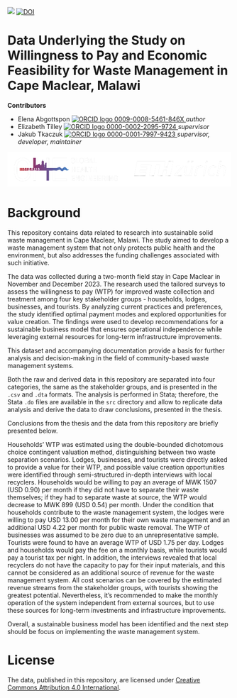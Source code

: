 <!-- badges: start -->
[![](https://img.shields.io/badge/License-CC_BY_4.0-lightgrey.svg)](https://creativecommons.org/licenses/by/4.0/)
[![DOI](https://zenodo.org/badge/DOI/10.5281/zenodo.14801223.svg)](https://doi.org/10.5281/zenodo.14801223)

<!-- badges: end -->

<h1> Data Underlying the Study on Willingness to Pay and Economic Feasibility for Waste Management in Cape Maclear, Malawi </h1>

<b>Contributors</b>  
- Elena Abgottspon <a href="https://orcid.org/0009-0008-5461-846X">
<img alt="ORCID logo" src="https://info.orcid.org/wp-content/uploads/2019/11/orcid_16x16.png" width="16" height="16" /> 0009-0008-5461-846X
</a> *author*  
- Elizabeth Tilley <a href="https://orcid.org/0000-0002-2095-9724">
<img alt="ORCID logo" src="https://info.orcid.org/wp-content/uploads/2019/11/orcid_16x16.png" width="16" height="16" /> 0000-0002-2095-9724
</a> *supervisor*  
- Jakub Tkaczuk <a href="https://orcid.org/0000-0001-7997-9423">
<img alt="ORCID logo" src="https://info.orcid.org/wp-content/uploads/2019/11/orcid_16x16.png" width="16" height="16" /> 0000-0001-7997-9423
</a> *supervisor, developer, maintainer*  

<p align="middle"> 
<img src="img/ETH_GHE_logo_negative.svg" width=600>
</p>

# Background

This repository contains data related to research into sustainable solid waste management in Cape Maclear, Malawi. The study aimed to develop a waste management system that not only protects public health and the environment, but also addresses the funding challenges associated with such initiative.

The data was collected during a two-month field stay in Cape Maclear in November and December 2023. The research used the tailored surveys to assess the willingness to pay (WTP) for improved waste collection and treatment among four key stakeholder groups - households, lodges, businesses, and tourists. By analyzing current practices and preferences, the study identified optimal payment modes and explored opportunities for value creation. The findings were used to develop recommendations for a sustainable business model that ensures operational independence while leveraging external resources for long-term infrastructure improvements.

This dataset and accompanying documentation provide a basis for further analysis and decision-making in the field of community-based waste management systems.

Both the raw and derived data in this repository are separated into four categories, the same as the stakeholder groups, and is presented in the `.csv` and `.dta` formats. The analysis is performed in Stata; therefore, the Stata `.do` files are available in the `src` directory and allow to replicate data analysis and derive the data to draw conclusions, presented in the thesis.

Conclusions from the thesis and the data from this repository are briefly presented below.

Households’ WTP was estimated using the double-bounded dichotomous choice contingent valuation method, distinguishing between two waste separation scenarios. Lodges, businesses, and tourists were directly asked to provide a value for their WTP, and possible value creation opportunities were identified through semi-structured in-depth interviews with local recyclers. Households would be willing to pay an average of MWK 1507 (USD 0.90) per month if they did not have to separate their waste themselves; if they had to separate waste at source, the WTP would decrease to MWK 899 (USD 0.54) per month. Under the condition that households contribute to the waste management system, the lodges were willing to pay USD 13.00 per month for their own waste management and an additional USD 4.22 per month for public waste removal. The WTP of businesses was assumed to be zero due to an unrepresentative sample. Tourists were found to have an average WTP of USD 1.75 per day. Lodges and households would pay the fee on a monthly basis, while tourists would pay a tourist tax per night. In addition, the interviews revealed that local recyclers do not have the capacity to pay for their input materials, and this cannot be considered as an additional source of revenue for the waste management system. All cost scenarios can be covered by the estimated revenue streams from the stakeholder groups, with tourists showing the greatest potential. Nevertheless, it’s recommended to make the monthly operation of the system independent from external sources, but to use these sources for long-term investments and infrastructure improvements.

Overall, a sustainable business model has been identified and the next step should be focus on implementing the waste management system.

# License

The data, published in this repository, are licensed under [Creative Commons Attribution 4.0 International](https://github.com/Global-Health-Engineering/wtp-waste-cape-maclear/blob/main/LICENSE.md).
